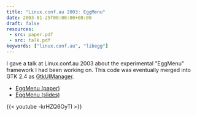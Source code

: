 ```yaml
---
title: "Linux.conf.au 2003: EggMenu"
date: 2003-01-25T00:00:00+08:00
draft: false
resources:
 - src: paper.pdf
 - src: talk.pdf
keywords: ["linux.conf.au", "libegg"]
---
```


I gave a talk at Linux.conf.au 2003 about the experimental "EggMenu"
framework I had been working on.  This code was eventually merged into
GTK 2.4 as
[GtkUIManager](https://developer.gnome.org/gtk2/stable/GtkUIManager.html).

<!--more-->

* [EggMenu (paper)](paper.pdf)
* [EggMenu (slides)](talk.pdf)

{{< youtube -krHZQ6OyTI >}}
